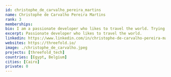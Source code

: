 ```yaml
---
id: christophe_de_carvalho_pereira_martins
name: Christophe de Carvalho Pereira Martins
rank: 3
memberships: 
bio: I am a passionate developer who likes to travel the world. Trying to improve the world around me using technology is one of my goals. I believe the web needs to evolve into a more decentralized and fair network. I've been involved with the development of the threefold ecosystem since it's creation and I'm contributing to the technical side of things on a daily basis.
excerpt: Passionate developer who likes to travel the world.
linkedin: https://www.linkedin.com/in/christophe-de-carvalho-pereira-martins-919504a1/
websites: https://threefold.io/
image: ./christophe_de_carvalho.jpeg
projects: [threefold_tech]
countries: [Egypt, Belgium]
cities: [Cairo]
private: 0
---
```

